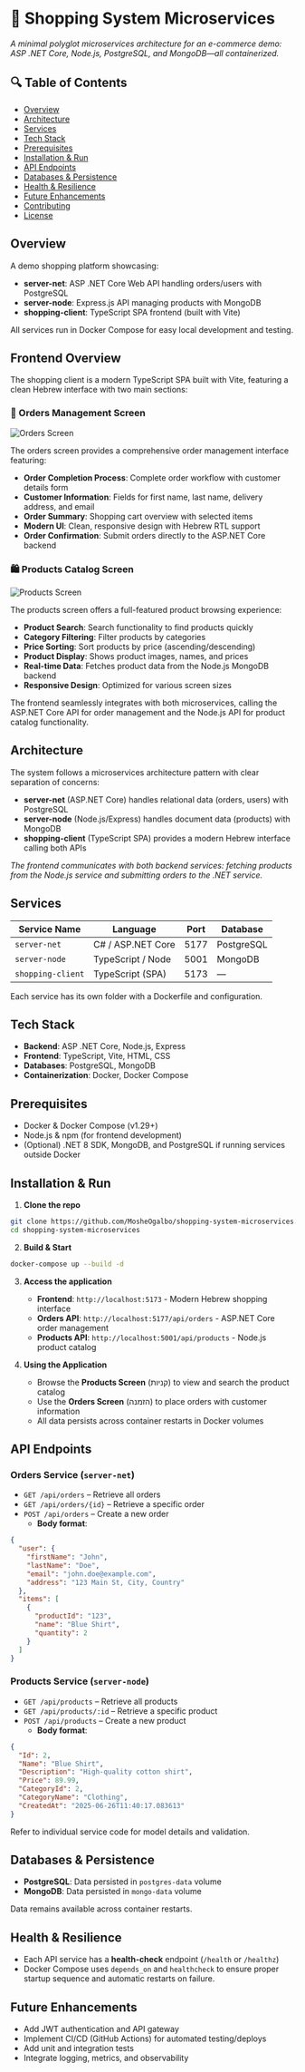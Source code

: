 # 🛒 Shopping System Microservices

*A minimal polyglot microservices architecture for an e-commerce demo: ASP .NET Core, Node.js, PostgreSQL, and MongoDB—all containerized.*

## 🔍 Table of Contents

* [Overview](#overview)
* [Architecture](#architecture)
* [Services](#services)
* [Tech Stack](#tech-stack)
* [Prerequisites](#prerequisites)
* [Installation & Run](#installation--run)
* [API Endpoints](#api-endpoints)
* [Databases & Persistence](#databases--persistence)
* [Health & Resilience](#health--resilience)
* [Future Enhancements](#future-enhancements)
* [Contributing](#contributing)
* [License](#license)

## Overview

A demo shopping platform showcasing:

* **server-net**: ASP .NET Core Web API handling orders/users with PostgreSQL
* **server-node**: Express.js API managing products with MongoDB
* **shopping-client**: TypeScript SPA frontend (built with Vite)

All services run in Docker Compose for easy local development and testing.

## Frontend Overview

The shopping client is a modern TypeScript SPA built with Vite, featuring a clean Hebrew interface with two main sections:

### 🛒 Orders Management Screen
![Orders Screen](./imags/Orders-screen.png)

The orders screen provides a comprehensive order management interface featuring:
- **Order Completion Process**: Complete order workflow with customer details form
- **Customer Information**: Fields for first name, last name, delivery address, and email
- **Order Summary**: Shopping cart overview with selected items
- **Modern UI**: Clean, responsive design with Hebrew RTL support
- **Order Confirmation**: Submit orders directly to the ASP.NET Core backend

### 🛍️ Products Catalog Screen
![Products Screen](./imags/Products-screen.png)

The products screen offers a full-featured product browsing experience:
- **Product Search**: Search functionality to find products quickly
- **Category Filtering**: Filter products by categories
- **Price Sorting**: Sort products by price (ascending/descending)
- **Product Display**: Shows product images, names, and prices
- **Real-time Data**: Fetches product data from the Node.js MongoDB backend
- **Responsive Design**: Optimized for various screen sizes

The frontend seamlessly integrates with both microservices, calling the ASP.NET Core API for order management and the Node.js API for product catalog functionality.

## Architecture

The system follows a microservices architecture pattern with clear separation of concerns:

* **server-net** (ASP.NET Core) handles relational data (orders, users) with PostgreSQL
* **server-node** (Node.js/Express) handles document data (products) with MongoDB
* **shopping-client** (TypeScript SPA) provides a modern Hebrew interface calling both APIs



*The frontend communicates with both backend services: fetching products from the Node.js service and submitting orders to the .NET service.*

## Services

| Service Name | Language | Port | Database |
|--------------|----------|------|----------|
| `server-net` | C# / ASP.NET Core | 5177 | PostgreSQL |
| `server-node` | TypeScript / Node | 5001 | MongoDB |
| `shopping-client` | TypeScript (SPA) | 5173 | — |

Each service has its own folder with a Dockerfile and configuration.

## Tech Stack

* **Backend**: ASP .NET Core, Node.js, Express
* **Frontend**: TypeScript, Vite, HTML, CSS
* **Databases**: PostgreSQL, MongoDB
* **Containerization**: Docker, Docker Compose

## Prerequisites

* Docker & Docker Compose (v1.29+)
* Node.js & npm (for frontend development)
* (Optional) .NET 8 SDK, MongoDB, and PostgreSQL if running services outside Docker

## Installation & Run

1. **Clone the repo**

```bash
git clone https://github.com/MosheOgalbo/shopping-system-microservices.git
cd shopping-system-microservices
```

2. **Build & Start**

```bash
docker-compose up --build -d
```

3. **Access the application**
   * **Frontend**: `http://localhost:5173` - Modern Hebrew shopping interface
   * **Orders API**: `http://localhost:5177/api/orders` - ASP.NET Core order management
   * **Products API**: `http://localhost:5001/api/products` - Node.js product catalog

4. **Using the Application**
   * Browse the **Products Screen** (קניות) to view and search the product catalog
   * Use the **Orders Screen** (הזמנה) to place orders with customer information
   * All data persists across container restarts in Docker volumes

## API Endpoints

### **Orders Service** (`server-net`)

* `GET /api/orders` – Retrieve all orders
* `GET /api/orders/{id}` – Retrieve a specific order
* `POST /api/orders` – Create a new order
  * **Body format**:

```json
{
  "user": {
    "firstName": "John",
    "lastName": "Doe",
    "email": "john.doe@example.com",
    "address": "123 Main St, City, Country"
  },
  "items": [
    {
      "productId": "123",
      "name": "Blue Shirt",
      "quantity": 2
    }
  ]
}
```

### **Products Service** (`server-node`)

* `GET /api/products` – Retrieve all products
* `GET /api/products/:id` – Retrieve a specific product
* `POST /api/products` – Create a new product
  * **Body format**:

```json
{
  "Id": 2,
  "Name": "Blue Shirt",
  "Description": "High-quality cotton shirt",
  "Price": 89.99,
  "CategoryId": 2,
  "CategoryName": "Clothing",
  "CreatedAt": "2025-06-26T11:40:17.083613"
}
```

Refer to individual service code for model details and validation.

## Databases & Persistence

* **PostgreSQL**: Data persisted in `postgres-data` volume
* **MongoDB**: Data persisted in `mongo-data` volume

Data remains available across container restarts.

## Health & Resilience

* Each API service has a **health-check** endpoint (`/health` or `/healthz`)
* Docker Compose uses `depends_on` and `healthcheck` to ensure proper startup sequence and automatic restarts on failure.

## Future Enhancements

* Add JWT authentication and API gateway
* Implement CI/CD (GitHub Actions) for automated testing/deploys
* Add unit and integration tests
* Integrate logging, metrics, and observability
